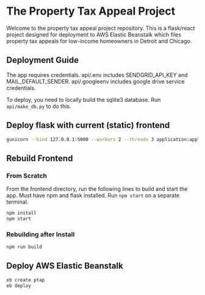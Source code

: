 # The Property Tax Appeal Project

Welcome to the property tax appeal project repository. This is a flask/react project designed for deployment to AWS Elastic Beanstalk which files property tax appeals for low-income homeowners in Detroit and Chicago.

## Deployment Guide

The app requires credentials. api/.env includes SENDGRID_API_KEY and MAIL_DEFAULT_SENDER. api/.googleenv includes google drive service credentials.

To deploy, you need to locally build the sqlite3 database. Run `api/make_db.py` to do this.

## Deploy flask with current (static) frontend

```bash
gunicorn --bind 127.0.0.1:5000 --workers 2 --threads 3 application:application
```

## Rebuild Frontend

### From Scratch

From the frontend directory, run the following lines to build and start the app. Must have npm and flask installed. Run `npm start` on a separate terminal.

```bash
npm install
npm start
```

### Rebuilding after Install

```bash
npm run build
```

## Deploy AWS Elastic Beanstalk

```bash
eb create ptap
eb deploy
```
